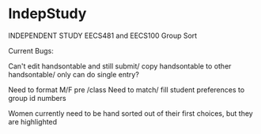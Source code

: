 # IndepStudy
INDEPENDENT STUDY
EECS481 and EECS100 Group Sort



Current Bugs:

Can't edit handsontable and still submit/ copy handsontable to other handsontable/ only can do single entry?

Need to format M/F pre /class
Need to match/ fill student preferences to group id numbers

Women currently need to be hand sorted out of their first choices, but they are highlighted
